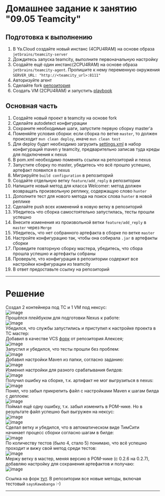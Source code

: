 # Домашнее задание к занятию "09.05 Teamcity"

## Подготовка к выполнению

1. В Ya.Cloud создайте новый инстанс (4CPU4RAM) на основе образа `jetbrains/teamcity-server`
2. Дождитесь запуска teamcity, выполните первоначальную настройку
3. Создайте ещё один инстанс(2CPU4RAM) на основе образа `jetbrains/teamcity-agent`. Пропишите к нему переменную окружения `SERVER_URL: "http://<teamcity_url>:8111"`
4. Авторизуйте агент
5. Сделайте fork [репозитория](https://github.com/aragastmatb/example-teamcity)
6. Создать VM (2CPU4RAM) и запустить [playbook](./infrastracture)

## Основная часть

1. Создайте новый проект в teamcity на основе fork
2. Сделайте autodetect конфигурации
3. Сохраните необходимые шаги, запустите первую сборку master'a
4. Поменяйте условия сборки: если сборка по ветке `master`, то должен происходит `mvn clean deploy`, иначе `mvn clean test`
5. Для deploy будет необходимо загрузить [settings.xml](./teamcity/settings.xml) в набор конфигураций maven у teamcity, предварительно записав туда креды для подключения к nexus
6. В pom.xml необходимо поменять ссылки на репозиторий и nexus
7. Запустите сборку по master, убедитесь что всё прошло успешно, артефакт появился в nexus
8. Мигрируйте `build configuration` в репозиторий
9. Создайте отдельную ветку `feature/add_reply` в репозитории
10. Напишите новый метод для класса Welcomer: метод должен возвращать произвольную реплику, содержащую слово `hunter`
11. Дополните тест для нового метода на поиск слова `hunter` в новой реплике
12. Сделайте push всех изменений в новую ветку в репозиторий
13. Убедитесь что сборка самостоятельно запустилась, тесты прошли успешно
14. Внесите изменения из произвольной ветки `feature/add_reply` в `master` через `Merge`
15. Убедитесь, что нет собранного артефакта в сборке по ветке `master`
16. Настройте конфигурацию так, чтобы она собирала `.jar` в артефакты сборки
17. Проведите повторную сборку мастера, убедитесь, что сбора прошла успешно и артефакты собраны
18. Проверьте, что конфигурация в репозитории содержит все настройки конфигурации из teamcity
19. В ответ предоставьте ссылку на репозиторий

---

# Решение
Создал 2 контейнера под TC и 1 VM под нексус:  
![image](https://user-images.githubusercontent.com/68470186/160255072-c94ea4a9-ff0c-4409-a6c9-001785f8eea9.png)  
Прошёлся плейбуком для подготовки Nexus к работе:  
![image](https://user-images.githubusercontent.com/68470186/160255087-55081155-beac-490e-9dfe-381f97d65778.png)  
Убедился, что службы запустились и приступил к настройке проекта в TC мастер:  
Добавил в качестве VCS [форк](https://github.com/HimuraKrd/example-teamcity) от репозитория Алексея;  
![image](https://user-images.githubusercontent.com/68470186/160255111-83877364-5daa-481c-a102-fa898068f8b6.png)  
Запустил и убедился, что тесты прошли без проблем:  
![image](https://user-images.githubusercontent.com/68470186/160255156-4a0d9674-09d1-4e0f-9f13-cecb4f60520f.png)  
Добавил настройки Maven из папки, согласно заданию:  
![image](https://user-images.githubusercontent.com/68470186/160255169-50d0d594-de32-4bd8-b785-3883c6c8fb57.png)  
Изменил настройки для разного срабатывания билдов:  
![image](https://user-images.githubusercontent.com/68470186/160255180-35e3a872-07f7-4a8c-aceb-962f085f02fd.png)  
Получил ошибку на сборке, т.к. артифакт не мог выгрузиться в nexus:  
![image](https://user-images.githubusercontent.com/68470186/160255190-d6699507-f78a-4647-bd33-c50a66ac90b8.png)  
Понял, что забыл прикрепить файл с настройками Maven к шагам билда с деплоем:  
![image](https://user-images.githubusercontent.com/68470186/160255199-29edb7ad-99fb-4a25-94fe-d6d83f331933.png)  
Поймал ещё одну ошибку, т.к. забыл изменить в POM-нике. Но в результате файл успешно был выгружен на нексус:  
![image](https://user-images.githubusercontent.com/68470186/160255226-f9e55817-9815-4023-8b49-1b68a48c19c2.png)  
![image](https://user-images.githubusercontent.com/68470186/160255228-bf1e4ee5-1038-461a-89d4-531b60e6e077.png)  
Сделал ветку и убедился, что в автоматическом виде ТимСити начинает процесс сборки согласно шагам в билде:  
![image](https://user-images.githubusercontent.com/68470186/160255252-2cc8319c-5141-4844-a5c1-f01b03401097.png)  
По количеству тестов (было 4, стало 5) понимаю, что всё успешно проходит и вижу свой метод среди тестов:  
![image](https://user-images.githubusercontent.com/68470186/160255265-5b649bc8-b0b8-4863-a912-b200dc793959.png)  
Мержу ветку в мастер, меняя версию в POM-нике (с 0.2.6 на 0.2.7), добавляю настройку для сохранения артефактов и получаю:  
![image](https://user-images.githubusercontent.com/68470186/160255297-d2b47803-d983-4a2a-ad14-9bbff596793e.png)

Ссылка на форк [тут](https://github.com/HimuraKrd/example-teamcity). В репозитории все новые методы, включая тестовый ``saysKawabanga`` :-) 













---
